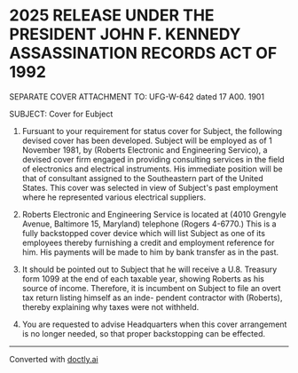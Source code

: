 # 2025 RELEASE UNDER THE PRESIDENT JOHN F. KENNEDY ASSASSINATION RECORDS ACT OF 1992

SEPARATE COVER ATTACHMENT TO: UFG-W-642 dated 17 A00. 1901

SUBJECT: Cover for Eubject

1. Fursuant to your requirement for status cover for Subject, the following devised cover has been developed. Subject will be employed as of 1 November 1981, by (Roberts Electronic and Engineering Servico), a devised cover firm engaged in providing consulting services in the field of electronics and electrical instruments. His immediate position will be that of consultant assigned to the Southeastern part of the United States. This cover was selected in view of Subject's past employment where he represented various electrical suppliers.

2. Roberts Electronic and Engineering Service is located at (4010 Grengyle Avenue, Baltimore 15, Maryland) telephone (Rogers 4-6770.) This is a fully backstopped cover device which will list Subject as one of its employees thereby furnishing a credit and employment reference for him. His payments will be made to him by bank transfer as in the past.

3. It should be pointed out to Subject that he will receive a U.8. Treasury form 1099 at the end of each taxable year, showing Roberts as his source of income. Therefore, it is incumbent on Subject to file an overt tax return listing himself as an inde- pendent contractor with (Roberts), thereby explaining why taxes were not withheld.

4. You are requested to advise Headquarters when this cover arrangement is no longer needed, so that proper backstopping can be effected.


---
Converted with [doctly.ai](https://doctly.ai)